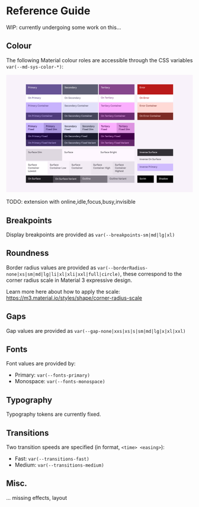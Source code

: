 # Reference Guide

WIP: currently undergoing some work on this...

## Colour

The following Material colour roles are accessible through the CSS variables `var(--md-sys-color-*)`:

![M3 Colour Roles](./material-colour-roles.png)

TODO: extension with online,idle,focus,busy,invisible

## Breakpoints

Display breakpoints are provided as `var(--breakpoints-sm|md|lg|xl)`

## Roundness

Border radius values are provided as `var(--borderRadius-none|xs|sm|md|lg|li|xl|xli|xxl|full|circle)`, these correspond to the corner radius scale in Material 3 expressive design.

Learn more here about how to apply the scale: https://m3.material.io/styles/shape/corner-radius-scale

## Gaps

Gap values are provided as `var(--gap-none|xxs|xs|s|sm|md|lg|x|xl|xxl)`

## Fonts

Font values are provided by:

- Primary: `var(--fonts-primary)`
- Monospace: `var(--fonts-monospace)`

## Typography

Typography tokens are currently fixed.

## Transitions

Two transition speeds are specified (in format, `<time> <easing>`):

- Fast: `var(--transitions-fast)`
- Medium: `var(--transitions-medium)`

## Misc.

... missing effects, layout

